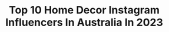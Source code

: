 ---
title: Top 10 Home Decor Instagram Influencers In Australia In 2023
description: >-
  Find top home decor Instagram influencers in Australia in 2023. Most popular hashtags: #homedecor #home #interiors #interiordecor.
platform: Instagram
hits: 77
text_top: Analyze the best Instagram accounts on inBeat.
text_bottom: inBeat holds 77 Instagram influencers like this in Australia for you to collaborate.
profiles:
  - username: "brontemac"
    fullname: >-
      Bronte Mac
    bio: >-
      MELB. ✌🏼 Has a personal vendetta against skinny jeans @me if you want to fight about it ✉️ bronte.mc@gmail.com
    location: "Australia"
    followers: 65909
    engagement: 83
    commentsToLikes: 0.045048
    id: ck0w6ax727p7n0i1965zd6mkd
    verified: false
    hashtags: "#handmade, #designer, #parisianstyle, #interiordesign"
  - username: "turesa"
    fullname: >-
      Theresa Mai
    bio: >-
      Wife + Mama to Nora + Michael 👼🏻 + Rosie 🤍 📍Melbourne, AU 💌 DM
    location: "Australia"
    followers: 5262
    engagement: 245
    commentsToLikes: 0.162870
    id: ckf5nuuz6zrpu0j23smn2hxt1
    verified: false
    hashtags: "#babygirl, #vintage, #interiordesign, #maileg"
  - username: "maddison.bloom"
    fullname: >-
      M I K A H L  T I E R N E Y
    bio: >-
      •Builders Wife •HOUSE + GARDEN = A HOME •Garden OBSESSED •Sharing my contemporary home & garden Mildura AUS🇦🇺
    location: "Australia"
    followers: 24940
    engagement: 326
    commentsToLikes: 0.056468
    id: ck5q1clmsacn60i11fa6tqfsa
    verified: false
    hashtags: "#myhomestyle, #buildingdesign, #contemporarydecor, #livingroomdecor"
  - username: "locationhouseofbeau"
    fullname: >-
      Carla
    bio: >-
      Victorian semi | DIY budget conscious decor | Location House & Mum of👦👧 Next project: Boys Room locationhouseofbeau@outlook.com Read more here ⬇️
    location: "Australia"
    followers: 59740
    engagement: 263
    commentsToLikes: 0.206907
    id: ck139vghonbev0i19ormgzhq2
    verified: false
    hashtags: "#instahome, #brickchimney, #urbangarden, #diykitchens"
  - username: "juthamat.by.jem"
    fullname: >-
      Jem Juthamat
    bio: >-
      Lifestyle | Interior Melbourne Australia Creative Director + Co Founder @jemandbianca.interiors Collab w/ me - contact@vivemanagement.com.au
    location: "Australia"
    followers: 60470
    engagement: 92
    commentsToLikes: 0.166739
    id: ck13bpl4bwk2n0i19gi6bl1gm
    verified: false
    hashtags: "#melbourneinteriors, #livingroomdecor, #interior4all, #homeinspo"
  - username: "wilshereinterior"
    fullname: >-
      ℍannah - 𝕎ilshere 𝕀nterior
    bio: >-
      Tag #inspiredbywilshere to feature! 10% off @thesolargardenco code WILSHERE10 ✨ Interior • Garden • Lifestyle ✨
    location: "Australia"
    followers: 39678
    engagement: 201
    commentsToLikes: 0.103283
    id: ckaosdqg3r7ex0i7898od1c7b
    verified: false
    hashtags: "#outdoorlivingspace, #contemporarygardendesign, #wallpanelling, #battenfence"
  - username: "sue_elizabeth_artstractstudio"
    fullname: >-
      Sue Francis.....Australia
    bio: >-
      Australian colour artist. Love colour. Dm me here anytime for commissions ,paper or canvas New account @ozzie_matilda Australian birds on paper .
    location: "Australia"
    followers: 36742
    engagement: 190
    commentsToLikes: 0.062881
    id: ckapbhwq7zx8o0i78aqjuorha
    verified: false
    hashtags: "#mixedmedia, #creative, #canvas, #colours"
  - username: "tam_i_tu"
    fullname: >-
      Paula I MyHome
    bio: >-
      Interiors | Lifestyle 🌿 | Caramel Australian Labradoodle 🐾 • Content creator • Photographer 📷 Collaboration:mojetamitu@gmail.com Blog:
    location: "Australia"
    followers: 186278
    engagement: 250
    commentsToLikes: 0.031851
    id: ck5hns6c2oau20i117ktsjsdq
    verified: false
    hashtags: "#wne, #worldkitchen, #homedecorations, #wn"
  - username: "21oakham"
    fullname: >-
      Becky @21 Oakham
    bio: >-
      *Affordable home decoration *Dyslexic Mum *home renovation project *Winner of Best Lockdown Garden ✨✨ feature on @dunelmuk @ikeauk @hellomag
    location: "Australia"
    followers: 19780
    engagement: 163
    commentsToLikes: 0.070919
    id: ck9hbku26h9vm0j78gfjgx9h7
    verified: false
    hashtags: "#daytrip, #bedinspo, #bedroomtransformation, #gardenideas"
  - username: "megcaris.interiors"
    fullname: >-
      MEG  CARIS  INTERIORS
    bio: >-
      Interior Stylist | Lifestyle | Motherhood | Content Creator | Perth Wa | For collaboration & media enquiries: bianca@purposecollective.com.au
    location: "Australia"
    followers: 110522
    engagement: 43
    commentsToLikes: 0.084398
    id: ck0tz6xctpa170i1912ps6vsb
    verified: false
    hashtags: "#interior4you, #homedecor, #interiordesign, #homedesign"
---